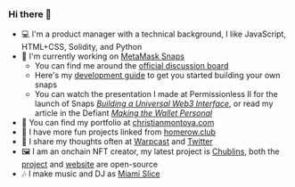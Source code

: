 ### Hi there 👋

- 💻 I'm a product manager with a technical background, I like JavaScript, HTML+CSS, Solidity, and Python
- 🦊 I'm currently working on [MetaMask Snaps](https://metamask.io/snaps/)
  - You can find me around the [official discussion board](https://github.com/MetaMask/snaps-monorepo/discussions)
  - Here's my [development guide](https://github.com/MetaMask/snaps-monorepo/discussions/675) to get you started building your own snaps
  - You can watch the presentation I made at Permissionless II for the launch of Snaps *[Building a Universal Web3 Interface](https://vimeo.com/864943019)*, or read my article in the Defiant *[Making the Wallet Personal](https://thedefiant.io/making-the-wallet-personal)*
- 📔 You can find my portfolio at [christianmontoya.com](https://christianmontoya.com/)
- 🎨 I have more fun projects linked from [homerow.club](https://homerow.club/)
- 💬 I share my thoughts often at [Warpcast](https://warpcast.com/m0nt0y4) and [Twitter](https://twitter.com/MidwitMilhouse)
- 🖼️ I am an onchain NFT creator, my latest project is [Chublins](https://chublins.com/), both the [project](https://github.com/Montoya/chublins) and [website](https://github.com/Montoya/chublins-website) are open-source
- 🎶 I make music and DJ as [Miami Slice](https://soundcloud.com/miamislice)
